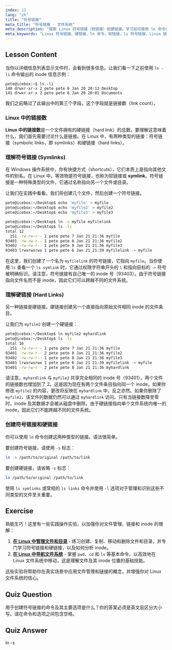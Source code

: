 ```yaml
---
index: 12
lang: "zh"
title: "符号链接"
meta_title: "符号链接 - 文件系统"
meta_description: "探索 Linux 符号链接（软链接）和硬链接。学习如何使用 ln 命令创建它们，使用 ls 命令检查 Linux 中的链接数，并理解 ls 输出中符号链接和硬链接的区别。"
meta_keywords: "Linux 符号链接，硬链接，ln 命令，软链接，ls 符号链接，Linux 链接数，ls 符号链接，ls 链接，Linux 文件系统，Linux 教程"
---
```


## Lesson Content

当你以详细信息列表显示文件时，会看到很多信息。让我们看一下之前使用 `ls -li` 命令输出的 inode 信息示例：

```plaintext
pete@icebox:~$ ls -li
140 drwxr-xr-x 2 pete pete 6 Jan 20 20:13 Desktop
141 drwxr-xr-x 2 pete pete 6 Jan 20 20:01 Documents
```

我们之前略过了此输出中的第三个字段。这个字段就是链接数（link count）。

### Linux 中的链接数

**Linux 中的链接数**是一个文件拥有的硬链接（hard link）的总数。要理解这意味着什么，我们首先需要讨论什么是链接。在 Linux 中，有两种类型的链接：符号链接（symbolic links，即 symlinks）和硬链接（hard links）。

### 理解符号链接 (Symlinks)

在 Windows 操作系统中，你有快捷方式（shortcuts），它们本质上是指向其他文件的别名。在 Linux 中，等效物是符号链接，也称为软链接或 **symlink**。符号链接是一种特殊类型的文件，它通过名称指向另一个文件或目录。

让我们在实践中看看。我们将创建几个文件，然后创建一个符号链接。

```bash
pete@icebox:~/Desktop$ echo 'myfile' > myfile
pete@icebox:~/Desktop$ echo 'myfile2' > myfile2
pete@icebox:~/Desktop$ echo 'myfile3' > myfile3

pete@icebox:~/Desktop$ ln -s myfile myfilelink
pete@icebox:~/Desktop$ ls -li
total 12
  151 -rw-rw-r-- 1 pete pete 7 Jan 21 21:36 myfile
93401 -rw-rw-r-- 1 pete pete 8 Jan 21 21:36 myfile2
93402 -rw-rw-r-- 1 pete pete 8 Jan 21 21:36 myfile3
93403 lrwxrwxrwx 1 pete pete 6 Jan 21 21:39 myfilelink -> myfile
```

在这里，我们创建了一个名为 `myfilelink` 的符号链接，它指向 `myfile`。当你使用 `ls` 查看一个 `ls symlink` 时，它通过权限字符串开头的 `l` 和指向目标的 `->` 符号被明确标识。请注意，符号链接有自己唯一的 inode 号（93403）。由于符号链接指向文件名而不是 inode，因此它们可以跨越不同的文件系统。

### 理解硬链接 (Hard Links)

另一种链接是硬链接。硬链接创建另一个直接指向原始文件相同 inode 的文件条目。

让我们为 `myfile2` 创建一个硬链接：

```bash
pete@icebox:~/Desktop$ ln myfile2 myhardlink
pete@icebox:~/Desktop$ ls -li
total 16
  151 -rw-rw-r-- 1 pete pete 7 Jan 21 21:36 myfile
93401 -rw-rw-r-- 2 pete pete 8 Jan 21 21:36 myfile2
93402 -rw-rw-r-- 1 pete pete 8 Jan 21 21:36 myfile3
93403 lrwxrwxrwx 1 pete pete 6 Jan 21 21:39 myfilelink -> myfile
93401 -rw-rw-r-- 2 pete pete 8 Jan 21 21:36 myhardlink
```

请注意，`myhardlink` 与 `myfile2` 共享完全相同的 inode 号（93401）。两个文件的链接数也增加到了 2。这是因为现在有两个文件条目指向同一个 inode。如果你修改 `myfile2` 的内容，更改将反映在 `myhardlink` 中，反之亦然。如果你删除了 `myfile2`，该文件的数据仍然可以通过 `myhardlink` 访问。只有当链接数降至零时，inode 及其数据才会被从磁盘中删除。由于硬链接指向单个文件系统内唯一的 inode，因此它们不能跨越不同的文件系统。

### 创建符号链接和硬链接

你可以使用 `ln` 命令创建这两种类型的链接。语法很简单。

要创建符号链接，请使用 `-s` 标志：

```bash
ln -s /path/to/original /path/to/link
```

要创建硬链接，请省略 `-s` 标志：

```bash
ln /path/to/original /path/to/link
```

使用 `ls symlinks` 或常规的 `ls links` 命令并使用 `-l` 选项对于管理和识别这些不同类型的文件至关重要。

## Exercise

熟能生巧！这里有一些实践操作实验，以加强你对文件管理、链接和 inode 的理解：

1. **[在 Linux 中管理文件和目录](https://labex.io/zh/labs/comptia-manage-files-and-directories-in-linux-590835)** - 练习创建、复制、移动和删除文件和目录，并专门学习符号链接和硬链接，以及如何分析 inode。
2. **[在 Linux 中导航文件系统](https://labex.io/zh/labs/comptia-navigate-the-filesystem-in-linux-590971)** - 掌握 `pwd`、`cd` 和 `ls` 等基本命令，以高效地在 Linux 文件系统中移动，这是理解文件及其 inode 位置的基础技能。

这些实验将帮助你在真实场景中应用文件管理和链接的概念，并增强你对 Linux 文件系统的信心。

## Quiz Question

用于创建符号链接的命令及其主要选项是什么？你的答案必须是英文且区分大小写。请在命令和选项之间包含空格。

## Quiz Answer

ln -s

